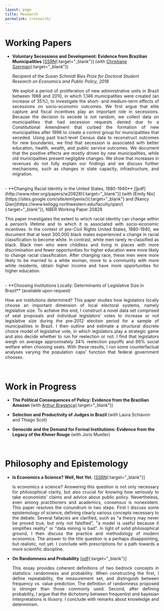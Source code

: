 ```yaml
---
layout: page
title: Research
permalink: /research/
---
```


# Working Papers

- **Voluntary Secessions and Development: Evidence from Brazilian Municipalities** [[SSRN](https://ssrn.com/abstract=3125757){:target="_blank"}] (with [Christiane Szerman](https://scholar.princeton.edu/cszerman/bio){:target="_blank"})

    Recipient of the _Susan Schmidt Bies Prize for Doctoral Student Research on Economics and Public Policy, 2018_

   <p style="text-align: justify;"> We exploit a period of proliferation of new administrative units in Brazil between 1988 and 2010, in which 1,146 municipalities were created (an increase of 35%), to investigate the short- and medium-term effects of secessions on socio-economic outcomes. We first argue that elite capture and fiscal incentives play an important role in secessions. Because the decision to secede is not random, we collect data on municipalities that had secession requests denied due to a Constitutional Amendment that curbed the formation of new municipalities after 1996 to create a control group for municipalities that seceded. Using past tract-level Census data to reconstruct outcomes for new boundaries, we find that secession is associated with better education, health, wealth, and public service outcomes. We document that the positive effects are mostly driven by new municipalities, while old municipalities present negligible changes. We show that increases in revenues do not fully explain our findings and we discuss further mechanisms, such as changes in state capacity, infrastructure, and migration. </p>

<br>
- **Changing Racial Identity in the United States, 1880-1940** [[pdf](http://www.nber.org/papers/w20828){:target="_blank"}] (with [Emily Nix](https://sites.google.com/site/emilyenix/){:target="_blank"} and [Nancy Qian](https://www.kellogg.northwestern.edu/faculty/qian/){:target="_blank"}), NBER Working Paper 20828

   <p style="text-align: justify;"> This paper investigates the extent to which racial identity can change within a person’s lifetime and to which it is associated with socio-economic incentives. In the context of pre-Civil Rights United States, 1880-1940, we document that at least 300,000 black males experienced a change in racial classification to become white. In contrast, white men rarely re-classified as black. Black men who were childless and living in places with more discrimination and fewer opportunities for higher education were more likely to change racial classification. After changing race, these men were more likely to be married to a white woman, move to a community with more white residents, obtain higher income and have more opportunities for higher education. </p>

<br>
- **Choosing Institutions Locally: Determinants of Legislative Size in Brazil** (available upon request)

   <p style="text-align: justify;"> How are institutions determined? This paper studies how legislators locally choose an important dimension of local electoral systems, namely legislative size. To achieve this end, I construct a novel data set comprised of seat proposals and individual legislators’ votes to increase or not legislative size during the pre-2012 election period for a sample of municipalities in Brazil. I then outline and estimate a structural discrete choice model of legislative vote, in which legislators play a strategic game and also decide whether to run for reelection or not. I find that legislators weigh on average approximately 34% reelection payoffs and 66% social welfare when choosing seats. With these results, I run some counterfactual analyses varying the population caps’ function that federal government chooses. </p>

<br>

# Work in Progress

- **The Political Consequences of Policy: Evidence from the Brazilian Amazon** (with [Arthur Bragança](https://arthurbraganca.com/){:target="_blank"})

- **Selection and Productivity of Judges in Brazil** (with Laura Schiavon and Thiago Scot)

- **Genocide and the Demand for Formal Institutions: Evidence from the Legacy of the Khmer Rouge** (with Joris Mueller)

<br>


# Philosophy and Epistemology

- **Is Economics a Science? Well, Not Yet.** [[SSRN](http://ssrn.com/abstract=3036961){:target="_blank"}]

   <p style="text-align: justify;"> Is economics a science? Answering this question is not only necessary for philosophical clarity, but also crucial for knowing how seriously to take economists’ claims and advice about public policy. Nevertheless, even among practitioners and academics, consensus is nonexistent. This paper resolves the conundrum in two steps. First I discuss some epistemology of science, defining clearly various concepts necessary to the debate. Several fallacies are clarified, such as "a theory may never be proved true, but only not falsified", "a model is useful because it simplifies reality" or "data mining is bad". In light of solid philosophical ground, I then discuss the practice and methodology of modern economics. The answer to the title question is a perhaps disappointing, but realistic, not yet. I conclude with prescriptions for a path towards a more scientific discipline.  </p>

- **On Randomness and Probability** [[pdf](/files/papers/randomness_probability.pdf){:target="_blank"}]

  <p style="text-align: justify;"> This essay provides coherent definitions of two bedrock concepts in statistics: randomness and probability. When constructing the first, I define repeatability, the measurement set, and distinguish between frequency vs. value prediction. The definition of randomness proposed is stronger than those commonly used. Second, after defining probability, I argue that the dichotomy between frequentist and bayesian interpretations is illusory. I conclude with remarks about knowledge and determinism.  </p>
